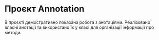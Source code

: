 # Проєкт Annotation

В проєкті демостративно показана робота з анотаціями. Реалізовано власні анотації та використано їх у класі для організації інформації про методи.